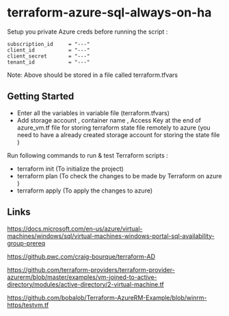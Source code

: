 # terraform-azure-sql-always-on-ha

Setup you private Azure creds before running the script :

```
subscription_id     = "---"
client_id           = "---"
client_secret       = "---"
tenant_id           = "---"
```

Note: Above should be stored in a file called terraform.tfvars

## Getting Started

- Enter all the variables in variable file (terraform.tfvars)
- Add storage account , container name , Access Key at the end of  azure_vm.tf file for storing terraform state file remotely to azure (you need to have a already created storage account for storing the state file )

Run following commands to run & test Terraform scripts :

- terraform init        (To initialize the project)
- terraform plan        (To check the changes to be made by Terraform on azure )
- terraform apply       (To apply the changes to azure)


## Links

https://docs.microsoft.com/en-us/azure/virtual-machines/windows/sql/virtual-machines-windows-portal-sql-availability-group-prereq

https://github.pwc.com/craig-bourque/terraform-AD

https://github.com/terraform-providers/terraform-provider-azurerm/blob/master/examples/vm-joined-to-active-directory/modules/active-directory/2-virtual-machine.tf

https://github.com/bobalob/Terraform-AzureRM-Example/blob/winrm-https/testvm.tf